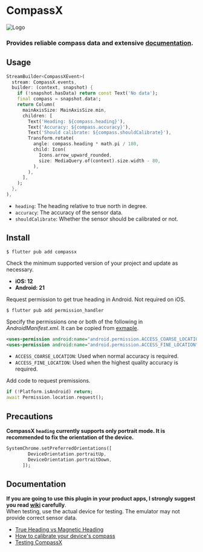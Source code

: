 # CompassX

![Logo](https://github.com/natsuk4ze/compassx/raw/main/assets/logo.png)

### Provides reliable compass data and extensive [documentation](https://github.com/natsuk4ze/compassx/wiki).

## Usage

```dart
StreamBuilder<CompassXEvent>(
  stream: CompassX.events,
  builder: (context, snapshot) {
    if (!snapshot.hasData) return const Text('No data');
    final compass = snapshot.data!;
    return Column(
      mainAxisSize: MainAxisSize.min,
      children: [
        Text('Heading: ${compass.heading}'),
        Text('Accuracy: ${compass.accuracy}'),
        Text('Should calibrate: ${compass.shouldCalibrate}'),
        Transform.rotate(
          angle: compass.heading * math.pi / 180,
          child: Icon(
            Icons.arrow_upward_rounded,
            size: MediaQuery.of(context).size.width - 80,
          ),
        ),
      ],
    );
  },
),
```

- `heading`: The heading relative to true north in degree.
- `accuracy`: The accuracy of the sensor data.
- `shouldCalibrate`: Whether the sensor should be calibrated or not.

## Install

```console
$ flutter pub add compassx
```

Check the minimum supported version of your project and update as necessary.
- **iOS: 12**
- **Android: 21**

Request permission to get true heading in Android. Not required on iOS.
```console
$ flutter pub add permission_handler
```
Specify the permissions one or both of the following in *AndroidManifest.xml*.
It can be copied from [exmaple](https://github.com/natsuk4ze/compassx/blob/main/example/android/app/src/main/AndroidManifest.xml).
```xml
<uses-permission android:name="android.permission.ACCESS_COARSE_LOCATION" />
<uses-permission android:name="android.permission.ACCESS_FINE_LOCATION" />
```
- `ACCESS_COARSE_LOCATION`: Used when normal accuracy is required.
- `ACCESS_FINE_LOCATION`: Used when the highest quality accuracy is required.

Add code to request premissions.
```dart
if (!Platform.isAndroid) return;
await Permission.location.request();
```

## Precautions

**CompassX `heading` currently supports only portrait mode. It is recommended to fix the orientation of the device.**
```dart
SystemChrome.setPreferredOrientations([
        DeviceOrientation.portraitUp,
        DeviceOrientation.portraitDown,
      ]);
```

## Documentation

**If you are going to use this plugin in your product apps, I strongly suggest you read [wiki](https://github.com/natsuk4ze/compassx/wiki) carefully**.  
When testing, use the actual device for testing. The emulator may not provide correct sensor data.  

- [True Heading vs Magnetic Heading](https://github.com/natsuk4ze/compassx/wiki#true-heading)
- [How to calibrate your device's compass](https://github.com/natsuk4ze/compassx/wiki#calibration)
- [Testing CompassX](https://github.com/natsuk4ze/compassx/wiki#checking-the-accuracy-of-compassx)